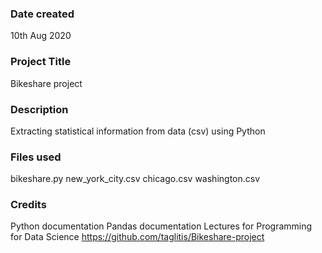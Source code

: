 ### Date created
10th Aug 2020

### Project Title
Bikeshare project

### Description
Extracting statistical information from data (csv) using Python 

### Files used
bikeshare.py
new_york_city.csv
chicago.csv
washington.csv

### Credits
Python documentation
Pandas documentation
Lectures for Programming for Data Science
https://github.com/taglitis/Bikeshare-project

